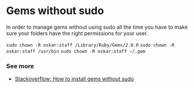# Gems without sudo

In order to manage gems without using sudo all the time you have to make sure your folders have the right permissions for your user.

`sudo chown -R oskar:staff /Library/Ruby/Gems/2.0.0`
`sudo chown -R oskar:staff /usr/bin`
`sudo chown -R oskar:staff ~/.gem`

### See more

- [Stackoverflow: How to install gems without sudo](http://stackoverflow.com/questions/11643629/how-to-install-gems-without-sudo)
